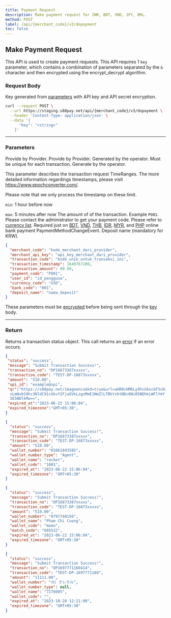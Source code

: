 ```yaml
---
title: Payment Request
description: Make payment request for INR, BDT, VND, JPY, BRL.
method: POST
label: /api/{merchant_code}/v3/dopayment
toc: false
---
```


<x-row>
<x-col class="md:max-w-lg">

## Make Payment Request

This API is used to create payment requests. This API requires 1 `key` parameter, which contains a combination of parameters separated by the `&` character and then encrypted using the encrypt_decrypt algorithm.

### Request Body

<x-properties>
  <x-property name="key" type="string" required>
  
  Key generated from [parameters](#parameters) with API key and API secret encryption.
  </x-property>
</x-properties>

</x-col>
<x-col sticky>

```bash title="cURL"
curl --request POST \
  --url https://staging.s88pay.net/api/{merchant_code}/v3/dopayment \
  --header 'Content-Type: application/json' \
  --data '{
      "key": "<string>"
    }'
```

</x-col>
</x-row>

---

<x-row>
<x-col class="md:max-w-lg">

### Parameters

<x-properties>
  <x-property name="merchant_code" type="string" required>
    Provide by Provider.
  </x-property>
  <x-property name="merchant_api_key" type="string" required>
    Provide by Provider.
  </x-property>
  <x-property name="transaction_code" type="string" required>
    Generated by the operator. Must be unique for each transaction.
  </x-property>
  <x-property name="transaction_timestamp" type="integer" required>
  Generate by the operator. 
  
  This parameter describes the transaction request
  TimeRanges. The more detailed information regardings timestamps, please visit https://www.epochconverter.com/.

  Please note that we only process the timestamp on these limit.

  `min`: 1 hour before now

  `max`: 5 minutes after now
  </x-property>
  <x-property name="transaction_amount" type="double" required>
    The amount of of the transaction.
  </x-property>
  <x-property name="payment_code" type="string" required>
    Example `P001`. Please contact the administrator to get your payment code.
  </x-property>
  <x-property name="user_id" type="string" required>
  </x-property>
  <x-property name="currency_code" type="string" required>
    Please refer to [currency list](/docs/currency).
  </x-property>
  <x-property name="bank_code" type="double" required>
    Required just on  [BDT](/docs/bank/bdt), [VND](/docs/bank/vnd), [THB](/docs/bank/thb), [IDR](/docs/bank/idr), [MYR](/docs/bank/myr), and [PHP](/docs/bank/php) online bank payment PaymentMethodChangeEvent.
  </x-property>
  <x-property name="deposit_name" type="string" required>
    Deposit name (mandatory for KRW).
  </x-property>
</x-properties>

</x-col>
<x-col sticky>

```json title="Parameters Object"
{
  "merchant_code": "kode_merchant_dari_provider",
  "merchant_api_key": "api_key_merchant_dari_provider",
  "transaction_code": "kode_unik_untuk_transaksi_ini",
  "transaction_timestamp": 1649767200, 
  "transaction_amount": 99.99,
  "payment_code": "P001",
  "user_id": "id_pengguna",
  "currency_code": "USD",
  "bank_code": "001", 
  "deposit_name": "nama_deposit" 
}
```

These parameters must be [encrypted](/api/authentication) before being sent through the [key](#request-body) body.

</x-col>
</x-row>

---

<x-row>
<x-col class="lg:max-w-md">

### Return

Returns a transaction status object. This call returns an [error](/api/errors) if an error occurs.

</x-col>
<x-col sticky>


```json title="Response INR"
{
 "status": "success",
 "message": "Submit Transaction Success!",
 "transaction_no": "DP16873387xxxxx",
 "transaction_code": "TEST-DP-16873xxxxx",
 "amount": "510.00",
 "upi_id": "example@upi",
 "qr":"https://s88pay.net/imageencoded=true&url=aHR0cHM6Ly9hcGkucGF5cHJvc3R1ZG
  vLmNvbS9hc3NldC91cGkvY2FjaGVkLzgzMmE1NmZlLTBkYzktNDc0Ni05NDhkLWFlYmY
  3E5NDlkMw==",
 "expired_at":"2023-06-22 15:06:04",
 "expired_timezone":"GMT+05:30",
}
```
```json title="Response BDT"
{
  "status": "success",
  "message": "Submit Transaction Success!",
  "transaction_no": "DP16873387xxxxx",
  "transaction_code": "TEST-DP-16873xxxxx",
  "amount": "510.00",
  "wallet_number": "01861843585",
  "wallet_number_type": "Agent",
  "wallet_name": "rocket",
  "wallet_code": "1001",
  "expired_at": "2023-06-22 15:06:04",
  "expired_timezone": "GMT+05:30"
}
```

```json title="Response VND"
{
  "status": "success",
  "message": "Submit Transaction Success!",
  "transaction_no": "DP16873387xxxxx",
  "transaction_code": "TEST-DP-16873xxxxx",
  "amount": "510.00",
  "wallet_number": "0797748156",
  "wallet_name": "Pham Chi Cuong",
  "wallet_code": "momo",
  "match_code": "685532",
  "expired_at": "2023-06-22 15:06:04",
  "expired_timezone": "GMT+05:30"
}
```

```json title="Response JPY"
{
  "status": "success",
  "message": "Submit Transaction Success!",
  "transaction_no": "DP1697771160414",
  "transaction_code": "TEST-DP-1697771160",
  "amount": "11111.00",
  "wallet_number": "カ）クレラル",
  "wallet_number_type": null,
  "wallet_name": "7276005",
  "wallet_code": "",
  "expired_at": "2023-10-20 12:21:00",
  "expired_timezone": "GMT+05:30"
}
```

</x-col>
</x-row>
